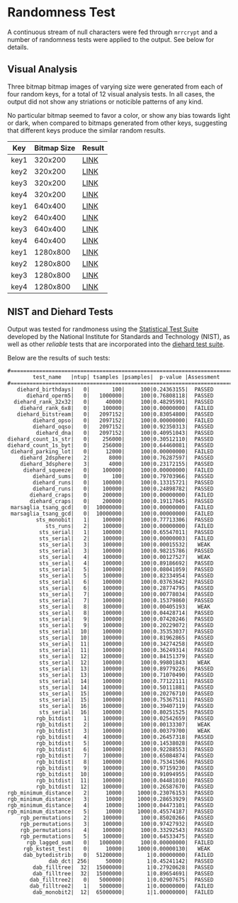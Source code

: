 Randomness Test
===============

A continuous stream of null characters were fed through `mrrcrypt` and a
number of randomness tests were applied to the output. See below for details.

Visual Analysis
---------------

Three bitmap bitmap images of varying size were generated from each of
four random keys, for a total of 12 visual analysis tests. In all cases,
the output did not show any striations or noticible patterns of any kind.

No particular bitmap seemed to favor a color, or show any bias towards
light or dark, when compared to bitmaps generated from other keys,
suggesting that different keys produce the similar random results.

Key  | Bitmap Size | Result
-----|-------------|-------
key1 | 320x200     | [LINK](http://brianbarto.info/extern/images/mrrcrypt/test01.bmp)
key2 | 320x200     | [LINK](http://brianbarto.info/extern/images/mrrcrypt/test02.bmp)
key3 | 320x200     | [LINK](http://brianbarto.info/extern/images/mrrcrypt/test03.bmp)
key4 | 320x200     | [LINK](http://brianbarto.info/extern/images/mrrcrypt/test04.bmp)
key1 | 640x400     | [LINK](http://brianbarto.info/extern/images/mrrcrypt/test05.bmp)
key2 | 640x400     | [LINK](http://brianbarto.info/extern/images/mrrcrypt/test06.bmp)
key3 | 640x400     | [LINK](http://brianbarto.info/extern/images/mrrcrypt/test07.bmp)
key4 | 640x400     | [LINK](http://brianbarto.info/extern/images/mrrcrypt/test08.bmp)
key1 | 1280x800    | [LINK](http://brianbarto.info/extern/images/mrrcrypt/test09.bmp)
key2 | 1280x800    | [LINK](http://brianbarto.info/extern/images/mrrcrypt/test10.bmp)
key3 | 1280x800    | [LINK](http://brianbarto.info/extern/images/mrrcrypt/test11.bmp)
key4 | 1280x800    | [LINK](http://brianbarto.info/extern/images/mrrcrypt/test12.bmp)


NIST and Diehard Tests
----------------------

Output was tested for randmoness using the
[Statistical Test Suite](http://csrc.nist.gov/groups/ST/toolkit/rng/stats_tests.html)
developed by the National Institute for Standards and Technology (NIST),
as well as other *reliable* tests that are incorporated into the
[diehard test suite](https://en.wikipedia.org/wiki/Diehard_tests).

Below are the results of such tests:

```
#=============================================================================#
        test_name   |ntup| tsamples |psamples|  p-value |Assessment
#=============================================================================#
   diehard_birthdays|   0|       100|     100|0.24363155|  PASSED  
      diehard_operm5|   0|   1000000|     100|0.76808118|  PASSED  
  diehard_rank_32x32|   0|     40000|     100|0.48295991|  PASSED  
    diehard_rank_6x8|   0|    100000|     100|0.00000000|  FAILED  
   diehard_bitstream|   0|   2097152|     100|0.83054800|  PASSED  
        diehard_opso|   0|   2097152|     100|0.00000000|  FAILED  
        diehard_oqso|   0|   2097152|     100|0.92350313|  PASSED  
         diehard_dna|   0|   2097152|     100|0.40951043|  PASSED  
diehard_count_1s_str|   0|    256000|     100|0.30512110|  PASSED  
diehard_count_1s_byt|   0|    256000|     100|0.64460081|  PASSED  
 diehard_parking_lot|   0|     12000|     100|0.00000000|  FAILED  
    diehard_2dsphere|   2|      8000|     100|0.76287597|  PASSED  
    diehard_3dsphere|   3|      4000|     100|0.23172155|  PASSED  
     diehard_squeeze|   0|    100000|     100|0.00000000|  FAILED  
        diehard_sums|   0|       100|     100|0.79703966|  PASSED  
        diehard_runs|   0|    100000|     100|0.13315721|  PASSED  
        diehard_runs|   0|    100000|     100|0.24898782|  PASSED  
       diehard_craps|   0|    200000|     100|0.00000000|  FAILED  
       diehard_craps|   0|    200000|     100|0.19117045|  PASSED  
 marsaglia_tsang_gcd|   0|  10000000|     100|0.00000000|  FAILED  
 marsaglia_tsang_gcd|   0|  10000000|     100|0.00000000|  FAILED  
         sts_monobit|   1|    100000|     100|0.77713306|  PASSED  
            sts_runs|   2|    100000|     100|0.00000000|  FAILED
          sts_serial|   1|    100000|     100|0.65547011|  PASSED  
          sts_serial|   2|    100000|     100|0.00000003|  FAILED  
          sts_serial|   3|    100000|     100|0.00015532|   WEAK   
          sts_serial|   3|    100000|     100|0.98215786|  PASSED  
          sts_serial|   4|    100000|     100|0.00127527|   WEAK   
          sts_serial|   4|    100000|     100|0.89186692|  PASSED  
          sts_serial|   5|    100000|     100|0.08041059|  PASSED  
          sts_serial|   5|    100000|     100|0.82334954|  PASSED  
          sts_serial|   6|    100000|     100|0.03763642|  PASSED  
          sts_serial|   6|    100000|     100|0.28774795|  PASSED  
          sts_serial|   7|    100000|     100|0.00778034|  PASSED  
          sts_serial|   7|    100000|     100|0.15379860|  PASSED  
          sts_serial|   8|    100000|     100|0.00405193|   WEAK   
          sts_serial|   8|    100000|     100|0.04428714|  PASSED  
          sts_serial|   9|    100000|     100|0.07420246|  PASSED  
          sts_serial|   9|    100000|     100|0.20229072|  PASSED  
          sts_serial|  10|    100000|     100|0.35353037|  PASSED  
          sts_serial|  10|    100000|     100|0.81962865|  PASSED  
          sts_serial|  11|    100000|     100|0.34274258|  PASSED  
          sts_serial|  11|    100000|     100|0.36249314|  PASSED  
          sts_serial|  12|    100000|     100|0.84151379|  PASSED  
          sts_serial|  12|    100000|     100|0.99801843|   WEAK   
          sts_serial|  13|    100000|     100|0.89779226|  PASSED  
          sts_serial|  13|    100000|     100|0.71070490|  PASSED  
          sts_serial|  14|    100000|     100|0.77122111|  PASSED  
          sts_serial|  14|    100000|     100|0.50111881|  PASSED  
          sts_serial|  15|    100000|     100|0.20276710|  PASSED  
          sts_serial|  15|    100000|     100|0.75367511|  PASSED  
          sts_serial|  16|    100000|     100|0.39407119|  PASSED  
          sts_serial|  16|    100000|     100|0.80251525|  PASSED
         rgb_bitdist|   1|    100000|     100|0.02542659|  PASSED  
         rgb_bitdist|   2|    100000|     100|0.00133307|   WEAK   
         rgb_bitdist|   3|    100000|     100|0.00379700|   WEAK   
         rgb_bitdist|   4|    100000|     100|0.26457318|  PASSED  
         rgb_bitdist|   5|    100000|     100|0.14538028|  PASSED  
         rgb_bitdist|   6|    100000|     100|0.92288553|  PASSED  
         rgb_bitdist|   7|    100000|     100|0.65084874|  PASSED  
         rgb_bitdist|   8|    100000|     100|0.75341506|  PASSED  
         rgb_bitdist|   9|    100000|     100|0.97159230|  PASSED  
         rgb_bitdist|  10|    100000|     100|0.91094955|  PASSED  
         rgb_bitdist|  11|    100000|     100|0.04481010|  PASSED  
         rgb_bitdist|  12|    100000|     100|0.26587670|  PASSED  
rgb_minimum_distance|   2|     10000|    1000|0.23076153|  PASSED  
rgb_minimum_distance|   3|     10000|    1000|0.28653929|  PASSED  
rgb_minimum_distance|   4|     10000|    1000|0.04473101|  PASSED  
rgb_minimum_distance|   5|     10000|    1000|0.45574187|  PASSED  
    rgb_permutations|   2|    100000|     100|0.85020266|  PASSED  
    rgb_permutations|   3|    100000|     100|0.97427932|  PASSED  
    rgb_permutations|   4|    100000|     100|0.33292543|  PASSED  
    rgb_permutations|   5|    100000|     100|0.64533475|  PASSED  
      rgb_lagged_sum|   0|   1000000|     100|0.00000000|  FAILED  
     rgb_kstest_test|   0|     10000|    1000|0.00000130|   WEAK
     dab_bytedistrib|   0|  51200000|       1|0.00000000|  FAILED
             dab_dct| 256|     50000|       1|0.45241142|  PASSED
        dab_filltree|  32|  15000000|       1|0.27920628|  PASSED  
        dab_filltree|  32|  15000000|       1|0.89654691|  PASSED
       dab_filltree2|   0|   5000000|       1|0.02907675|  PASSED  
       dab_filltree2|   1|   5000000|       1|0.00000000|  FAILED
        dab_monobit2|  12|  65000000|       1|1.00000000|  FAILED
```
